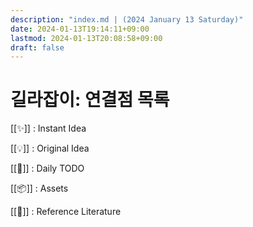 ```yaml
---
description: "index.md | (2024 January 13 Saturday)"
date: 2024-01-13T19:14:11+09:00
lastmod: 2024-01-13T20:08:58+09:00
draft: false
---
```


# 길라잡이: 연결점 목록

[[✨]] : Instant Idea [](✨/✨.md)  

[[💡]] : Original Idea [](💡/💡.md)  

[[📌]] : Daily TODO [](📌/📌.md)  

[[📦]] : Assets [](📦/📦.md)  

[[🔋]] : Reference Literature [](🔋/🔋.md)  


<!-- Cloudflare Web Analytics -->
<script defer src='https://static.cloudflareinsights.com/beacon.min.js' data-cf-beacon='{"token": "b1d4bb7534954275b615a703094d91a3"}'></script>
<!-- End Cloudflare Web Analytics -->
<!-- Cloudflare Web Analytics --><script defer src='https://static.cloudflareinsights.com/beacon.min.js' data-cf-beacon='{"token": "5dde84fe798249b4a228ef43131bfc64"}'></script><!-- End Cloudflare Web Analytics -->
